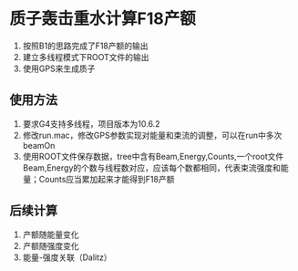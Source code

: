 # 质子轰击重水计算F18产额

1. 按照B1的思路完成了F18产额的输出
2. 建立多线程模式下ROOT文件的输出 
3. 使用GPS来生成质子


## 使用方法

1. 要求G4支持多线程，项目版本为10.6.2
2. 修改run.mac，修改GPS参数实现对能量和束流的调整，可以在run中多次beamOn
3. 使用ROOT文件保存数据，tree中含有Beam,Energy,Counts,一个root文件Beam,Energy的个数与线程数对应，应该每个数都相同，代表束流强度和能量；Counts应当累加起来才能得到F18产额

## 后续计算
1. 产额随能量变化
2. 产额随强度变化
3. 能量-强度关联（Dalitz）
